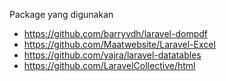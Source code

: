 
Package yang digunakan 
- https://github.com/barryvdh/laravel-dompdf
- https://github.com/Maatwebsite/Laravel-Excel
- https://github.com/yajra/laravel-datatables
- https://github.com/LaravelCollective/html

